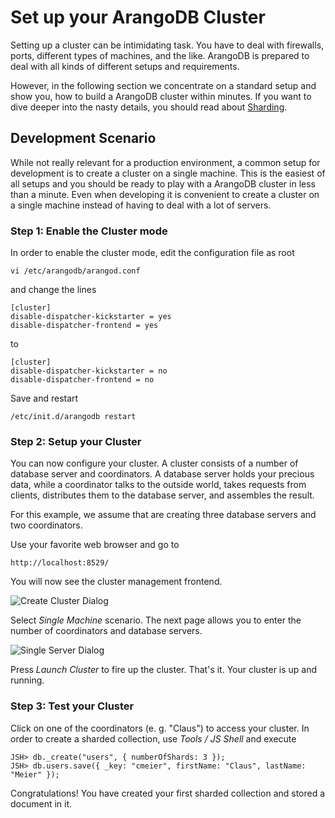 Set up your ArangoDB Cluster
============================

Setting up a cluster can be intimidating task. You have to deal with
firewalls, ports, different types of machines, and the like. ArangoDB
is prepared to deal with all kinds of different setups and
requirements.

However, in the following section we concentrate on a standard setup
and show you, how to build a ArangoDB cluster within minutes. If you
want to dive deeper into the nasty details, you should read about
[Sharding](../Sharding/README.md).

Development Scenario
--------------------

While not really relevant for a production environment, a common setup
for development is to create a cluster on a single machine. This is
the easiest of all setups and you should be ready to play with a
ArangoDB cluster in less than a minute. Even when developing it is
convenient to create a cluster on a single machine instead of having
to deal with a lot of servers.

### Step 1: Enable the Cluster mode

In order to enable the cluster mode, edit the configuration file as root

```
vi /etc/arangodb/arangod.conf
```

and change the lines

```
[cluster]
disable-dispatcher-kickstarter = yes
disable-dispatcher-frontend = yes
```

to

```
[cluster]
disable-dispatcher-kickstarter = no
disable-dispatcher-frontend = no
```

Save and restart

```
/etc/init.d/arangodb restart
```

### Step 2: Setup your Cluster

You can now configure your cluster. A cluster consists of a number of
database server and coordinators. A database server holds your
precious data, while a coordinator talks to the outside world, takes
requests from clients, distributes them to the database server, and
assembles the result.

For this example, we assume that are creating three database servers
and two coordinators.

Use your favorite web browser and go to

```
http://localhost:8529/
```

You will now see the cluster management frontend.

![Create Cluster Dialog](cluster-create-dialog.png)

Select *Single Machine* scenario. The next page allows you to enter
the number of coordinators and database servers.

![Single Server Dialog](cluster-single-server-dialog.png)

Press *Launch Cluster* to fire up the cluster. That's it. Your cluster
is up and running.

### Step 3: Test your Cluster

Click on one of the coordinators (e. g. "Claus") to access your
cluster.  In order to create a sharded collection, use *Tools / JS
Shell* and execute

```
JSH> db._create("users", { numberOfShards: 3 });
JSH> db.users.save({ _key: "cmeier", firstName: "Claus", lastName: "Meier" });
```

Congratulations! You have created your first sharded collection and
stored a document in it.

